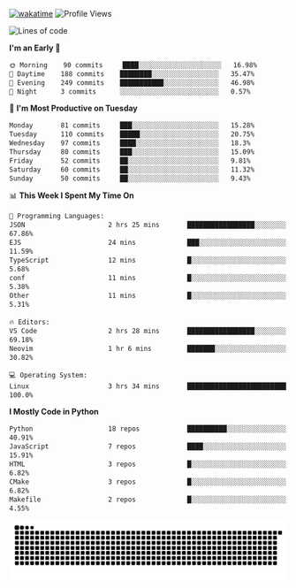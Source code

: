 [![wakatime](https://wakatime.com/badge/user/b920b284-3cde-4cd4-b72e-f7f22d050b16.svg)](https://wakatime.com/@b920b284-3cde-4cd4-b72e-f7f22d050b16)
![Profile Views](http://img.shields.io/badge/Profile%20Views-4586-blue)
<!--START_SECTION:waka-->
![Lines of code](https://img.shields.io/badge/From%20Hello%20World%20I%27ve%20Written--647%20Thousand%20lines%20of%20code-blue)

**I'm an Early 🐤** 

```text
🌞 Morning    90 commits     ████░░░░░░░░░░░░░░░░░░░░░   16.98% 
🌆 Daytime    188 commits    ████████░░░░░░░░░░░░░░░░░   35.47% 
🌃 Evening    249 commits    ███████████░░░░░░░░░░░░░░   46.98% 
🌙 Night      3 commits      ░░░░░░░░░░░░░░░░░░░░░░░░░   0.57%

```
📅 **I'm Most Productive on Tuesday** 

```text
Monday       81 commits     ███░░░░░░░░░░░░░░░░░░░░░░   15.28% 
Tuesday      110 commits    █████░░░░░░░░░░░░░░░░░░░░   20.75% 
Wednesday    97 commits     ████░░░░░░░░░░░░░░░░░░░░░   18.3% 
Thursday     80 commits     ███░░░░░░░░░░░░░░░░░░░░░░   15.09% 
Friday       52 commits     ██░░░░░░░░░░░░░░░░░░░░░░░   9.81% 
Saturday     60 commits     ██░░░░░░░░░░░░░░░░░░░░░░░   11.32% 
Sunday       50 commits     ██░░░░░░░░░░░░░░░░░░░░░░░   9.43%

```


📊 **This Week I Spent My Time On** 

```text
💬 Programming Languages: 
JSON                     2 hrs 25 mins       █████████████████░░░░░░░░   67.86% 
EJS                      24 mins             ███░░░░░░░░░░░░░░░░░░░░░░   11.59% 
TypeScript               12 mins             █░░░░░░░░░░░░░░░░░░░░░░░░   5.68% 
conf                     11 mins             █░░░░░░░░░░░░░░░░░░░░░░░░   5.38% 
Other                    11 mins             █░░░░░░░░░░░░░░░░░░░░░░░░   5.31%

🔥 Editors: 
VS Code                  2 hrs 28 mins       █████████████████░░░░░░░░   69.18% 
Neovim                   1 hr 6 mins         ███████░░░░░░░░░░░░░░░░░░   30.82%

💻 Operating System: 
Linux                    3 hrs 34 mins       █████████████████████████   100.0%

```

**I Mostly Code in Python** 

```text
Python                   18 repos            ██████████░░░░░░░░░░░░░░░   40.91% 
JavaScript               7 repos             ████░░░░░░░░░░░░░░░░░░░░░   15.91% 
HTML                     3 repos             █░░░░░░░░░░░░░░░░░░░░░░░░   6.82% 
CMake                    3 repos             █░░░░░░░░░░░░░░░░░░░░░░░░   6.82% 
Makefile                 2 repos             █░░░░░░░░░░░░░░░░░░░░░░░░   4.55%

```



<!--END_SECTION:waka-->
![Snake animation](https://raw.githubusercontent.com/timmypidashev/timmypidashev/main/commits.svg)
